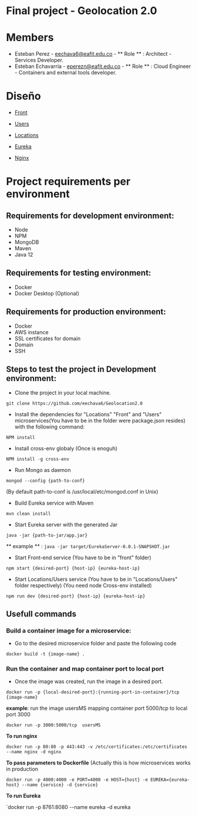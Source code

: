 # Final project - Geolocation 2.0

# Members

* Esteban Perez - eechava6@eafit.edu.co - 
** Role ** : Architect - Services Developer.
* Esteban Echavarría - eperezn@eafit.edu.co - 
** Role ** : Cloud Engineer - Containers and external tools developer. 



# Diseño

* [Front](front.md)

* [Users](users.md)

* [Locations](locations.md)

* [Eureka](eureka.md)

* [Nginx](nginx.md)

# Project requirements per environment

## Requirements for development environment:

* Node 
* NPM
* MongoDB
* Maven
* Java 12

## Requirements for testing environment:

* Docker
* Docker Desktop (Optional)

## Requirements for production environment:

* Docker
* AWS instance
* SSL certificates for domain
* Domain
* SSH

## Steps to test the project in Development environment:

* Clone the project in your local machine.

`git clone https://github.com/eechava6/Geolocation2.0`

* Install the dependencies for "Locations" "Front" and "Users" microservices(You have to be in the folder were package.json resides) with the following command: 

`NPM install`

* Install cross-env globaly (Once is enoguh)

`NPM install -g cross-env`

* Run Mongo as daemon 

`mongod --config {path-to-conf} `

(By default path-to-conf is /usr/local/etc/mongod.conf in Unix) 

* Build Eureka service with Maven

`mvn clean install`

* Start Eureka server with the generated Jar

`java -jar {path-to-jar/app.jar}`


** example ** : `java -jar target/EurekaServer-0.0.1-SNAPSHOT.jar`

* Start Front-end service  (You have to be in "front" folder)

`npm start {desired-port} {host-ip} {eureka-host-ip}`

* Start Locations/Users service  (You have to be in "Locations/Users" folder respectively) (You need node Cross-env installed)

`npm run dev {desired-port} {host-ip} {eureka-host-ip}`

## Usefull commands

### Build a container image for a microservice: 

* Go to the desired microservice folder and paste the following code

`docker build -t {image-name} .`

### Run the container and map container port to local port

* Once the image was created, run the image in a desired port.

`docker run -p {local-desired-port}:{running-port-in-container}/tcp  {image-name}`

**example**: run the image usersMS mapping container port 5000/tcp to local port 3000

`docker run -p 3000:5000/tcp  usersMS`

**To run nginx** 

`docker run -p 80:80 -p 443:443 -v /etc/certificates:/etc/certificates --name nginx -d nginx`

**To pass parameters to Dockerfile** (Actually this is how microservices works in production 

`docker run -p 4000:4000 -e PORT=4000 -e HOST={host} -e EUREKA={eureka-host} --name {service} -d {service}`

**To run Eureka**

`docker run -p 8761:8080 --name eureka -d eureka

